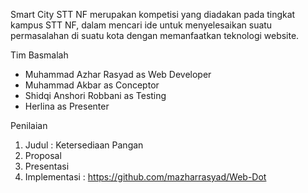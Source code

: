 Smart City STT NF merupakan kompetisi yang diadakan pada tingkat kampus STT NF, dalam mencari ide untuk menyelesaikan suatu permasalahan di suatu kota dengan memanfaatkan teknologi website.

Tim Basmalah
- Muhammad Azhar Rasyad as Web Developer
- Muhammad Akbar as Conceptor
- Shidqi Anshori Robbani as Testing
- Herlina as Presenter

Penilaian
1. Judul : Ketersediaan Pangan
2. Proposal
3. Presentasi
4. Implementasi : https://github.com/mazharrasyad/Web-Dot
